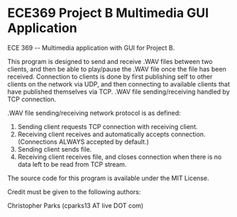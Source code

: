 # ECE369 Project B Multimedia GUI Application
ECE 369 -- Multimedia application with GUI for Project B.

This program is designed to send and receive .WAV files between two clients, and then be able to play/pause the .WAV file once the file has been received. Connection to clients is done by first publishing self to other clients on the network via UDP, and then connecting to available clients that have published themselves via TCP. .WAV file sending/receiving handled by TCP connection.

.WAV file sending/receiving network protocol is as defined:

1. Sending client requests TCP connection with receiving client.
2. Receiving client receives and automatically accepts connection. (Connections ALWAYS accepted by default.)
3. Sending client sends file.
4. Receiving client receives file, and closes connection when there is no data left to be read from TCP stream.

The source code for this program is available under the MIT License.



Credit must be given to the following authors:

Christopher Parks (cparks13 AT live DOT com)
